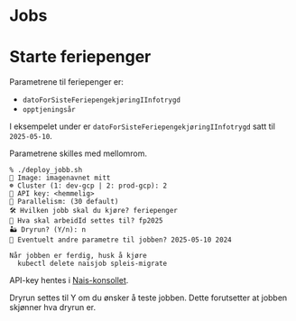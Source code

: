 Jobs
====


# Starte feriepenger

Parametrene til feriepenger er:
- `datoForSisteFeriepengekjøringIInfotrygd`
- `opptjeningsår`

I eksempelet under er `datoForSisteFeriepengekjøringIInfotrygd` satt til `2025-05-10`.

Parametrene skilles med mellomrom.

```
% ./deploy_jobb.sh
🐳 Image: imagenavnet mitt
☸️ Cluster (1: dev-gcp | 2: prod-gcp): 2
🔑 API key: <hemmelig>
🔑 Parallelism: (30 default) 
🛠️ Hvilken jobb skal du kjøre? feriepenger
🪪 Hva skal arbeidId settes til? fp2025
🏜️ Dryrun? (Y/n): n
🎒 Eventuelt andre parametre til jobben? 2025-05-10 2024

Når jobben er ferdig, husk å kjøre
  kubectl delete naisjob spleis-migrate
```

API-key hentes i [Nais-konsollet](https://console.nav.cloud.nais.io/team/tbd/settings). 

Dryrun settes til Y om du ønsker å teste jobben. Dette forutsetter at jobben skjønner hva dryrun er.
